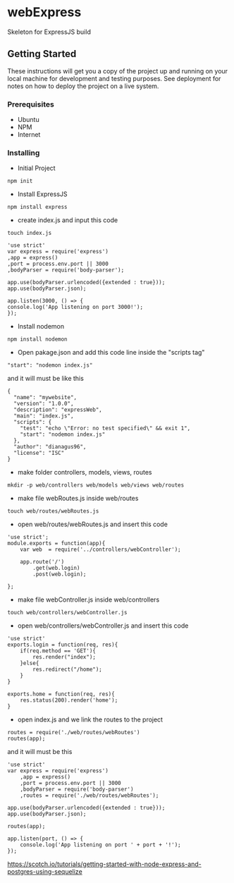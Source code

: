 # webExpress
Skeleton for ExpressJS build

## Getting Started

These instructions will get you a copy of the project up and running on your local machine for development and testing purposes. See deployment for notes on how to deploy the project on a live system.

### Prerequisites

- Ubuntu
- NPM
- Internet


### Installing

- Initial Project
```
npm init
```
- Install ExpressJS
```
npm install express
```
- create index.js and input this code
```
touch index.js
```
```
'use strict'
var express = require('express')
,app = express()
,port = process.env.port || 3000
,bodyParser = require('body-parser');

app.use(bodyParser.urlencoded({extended : true}));
app.use(bodyParser.json);

app.listen(3000, () => {
console.log('App listening on port 3000!');
});
```

- Install nodemon
```
npm install nodemon
```

- Open pakage.json and add this code line inside the "scripts tag"
```
"start": "nodemon index.js"
```
and it will must be like this
```
{
  "name": "mywebsite",
  "version": "1.0.0",
  "description": "expressWeb",
  "main": "index.js",
  "scripts": {
    "test": "echo \"Error: no test specified\" && exit 1",
    "start": "nodemon index.js"
  },
  "author": "dianagus96",
  "license": "ISC"
}
```
- make folder controllers, models, views, routes
```
mkdir -p web/controllers web/models web/views web/routes
```
- make file webRoutes.js inside web/routes
```
touch web/routes/webRoutes.js
```
- open web/routes/webRoutes.js and insert this code
```
'use strict';
module.exports = function(app){
    var web  = require('../controllers/webController');
    
    app.route('/')
        .get(web.login)
        .post(web.login);
        
};
```
- make file webController.js inside web/controllers
```
touch web/controllers/webController.js
```
- open web/controllers/webController.js and insert this code
```
'use strict'
exports.login = function(req, res){
    if(req.method == 'GET'){
        res.render("index");
    }else{
        res.redirect("/home");
    }
}

exports.home = function(req, res){
    res.status(200).render('home');
}
```
- open index.js and we link the routes to the project
```
routes = require('./web/routes/webRoutes')
routes(app);
```
and it will must be this
```
'use strict'
var express = require('express')
    ,app = express()
    ,port = process.env.port || 3000
    ,bodyParser = require('body-parser')
    ,routes = require('./web/routes/webRoutes');

app.use(bodyParser.urlencoded({extended : true}));
app.use(bodyParser.json);

routes(app);

app.listen(port, () => {
    console.log('App listening on port ' + port + '!');
});

```
https://scotch.io/tutorials/getting-started-with-node-express-and-postgres-using-sequelize
